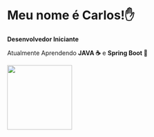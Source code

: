 <h1 align= left>Meu nome é Carlos!✋</h1>

<p><strong>Desenvolvedor Iniciante</strong></p>

<p>Atualmente Aprendendo <strong>JAVA ☕</strong> e <strong>Spring Boot 🍃</strong></p>

<div width="100%" align="left">
  <a href="https://github.com/CarlosCipreste">
  <img height="150em" src="https://github-readme-stats.vercel.app/api/top-langs/?username=CarlosCipreste&layout=donut&theme=dark"/>
</div>

